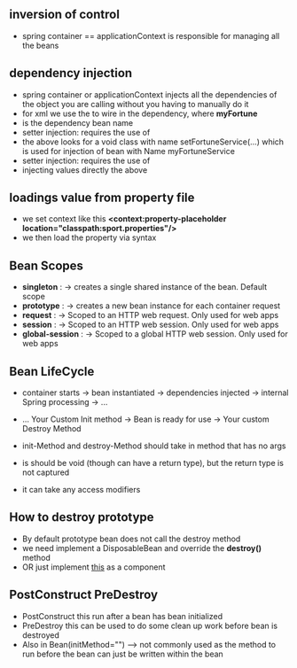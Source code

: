 ## inversion of control
- spring container == applicationContext is responsible for managing all the beans

## dependency injection
-  spring container or applicationContext injects all the dependencies of the object you are calling
  without you having to manually do it
- for xml we use the  <constructor-arg ref="myFortune" /> to wire in the dependency, where **myFortune** 
- is the dependency bean name
- setter injection: requires the use of <property name="fortuneService"  ref="myFortuneService"/>
- the above looks for a void class with name setFortuneService(...) which is used for injection of bean with Name myFortuneService
- setter injection: requires the use of <property name="emailAddress"  value="myemail.com"/>
- injecting values directly the above

##  loadings value from property file
- we set context like this    **<context:property-placeholder location="classpath:sport.properties"/>**
- we then load the property via syntax    <property name="team" value="${PROPERTY_NAME}"  /> 


## Bean Scopes
- **singleton** : -> creates a single shared instance of the bean. Default scope
- **prototype** : -> creates a new bean instance for each container request
- **request** : -> Scoped to an HTTP web request. Only used for web apps
- **session** : -> Scoped to an HTTP web session. Only used for web apps
- **global-session** : -> Scoped to a global HTTP web session. Only used for web apps

## Bean LifeCycle
- container starts -> bean instantiated -> dependencies injected -> internal Spring processing -> ...
- ... Your Custom Init method -> Bean is ready for use -> Your custom Destroy Method

- init-Method and destroy-Method should take in method that has no args
- is should be void (though can have a return type), but the return type is not captured
- it can take any access modifiers

## How to destroy prototype
- By default prototype bean does not call the destroy method
- we need implement a DisposableBean and override the **destroy()** method
- OR just implement [this](https://bluebreeze0812.github.io/learn/2019/10/17/Spring-Destroy-Prototype-Beans/#:~:text=Therefore%20it's%20usually%20not%20necessary,hooks%20of%20your%20prototype%20beans.) as a component

## PostConstruct PreDestroy
- PostConstruct this run after a bean has bean initialized
- PreDestroy this can be used  to do some clean up work  before bean  is destroyed
- Also in Bean(initMethod="") --> not commonly used as the method to run before the bean can just be written within the bean